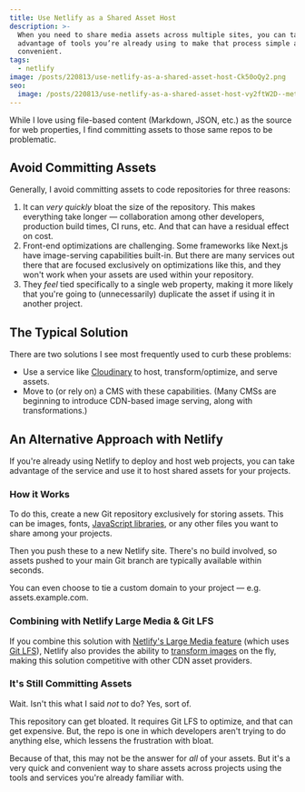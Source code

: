```yaml
---
title: Use Netlify as a Shared Asset Host
description: >-
  When you need to share media assets across multiple sites, you can take
  advantage of tools you’re already using to make that process simple and
  convenient.
tags:
  - netlify
image: /posts/220813/use-netlify-as-a-shared-asset-host-Ck50oQy2.png
seo:
  image: /posts/220813/use-netlify-as-a-shared-asset-host-vy2ftW2D--meta.png
---
```


While I love using file-based content (Markdown, JSON, etc.) as the source for web properties, I find committing assets to those same repos to be problematic.

## Avoid Committing Assets

Generally, I avoid committing assets to code repositories for three reasons:

1. It can _very quickly_ bloat the size of the repository. This makes everything take longer — collaboration among other developers, production build times, CI runs, etc. And that can have a residual effect on cost.
1. Front-end optimizations are challenging. Some frameworks like Next.js have image-serving capabilities built-in. But there are many services out there that are focused exclusively on optimizations like this, and they won't work when your assets are used within your repository.
1. They _feel_ tied specifically to a single web property, making it more likely that you're going to (unnecessarily) duplicate the asset if using it in another project.

## The Typical Solution

There are two solutions I see most frequently used to curb these problems:

- Use a service like [Cloudinary](https://cloudinary.com/) to host, transform/optimize, and serve assets.
- Move to (or rely on) a CMS with these capabilities. (Many CMSs are beginning to introduce CDN-based image serving, along with transformations.)

## An Alternative Approach with Netlify

If you're already using Netlify to deploy and host web projects, you can take advantage of the service and use it to host shared assets for your projects.

### How it Works

To do this, create a new Git repository exclusively for storing assets. This can be images, fonts, [JavaScript libraries](/posts/use-netlify-host-js-libraries/), or any other files you want to share among your projects.

Then you push these to a new Netlify site. There's no build involved, so assets pushed to your main Git branch are typically available within seconds.

You can even choose to tie a custom domain to your project — e.g. assets.example.com.

### Combining with Netlify Large Media & Git LFS

If you combine this solution with [Netlify's Large Media feature](https://docs.netlify.com/large-media/overview/) (which uses [Git LFS](https://git-lfs.github.com/)), Netlify also provides the ability to [transform images](https://docs.netlify.com/large-media/transform-images/) on the fly, making this solution competitive with other CDN asset providers.

### It's Still Committing Assets

Wait. Isn't this what I said _not_ to do? Yes, sort of.

This repository can get bloated. It requires Git LFS to optimize, and that can get expensive. But, the repo is one in which developers aren't trying to do anything else, which lessens the frustration with bloat.

Because of that, this may not be the answer for _all_ of your assets. But it's a very quick and convenient way to share assets across projects using the tools and services you're already familiar with.
